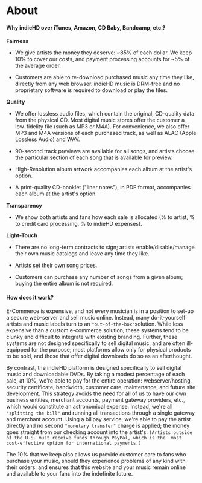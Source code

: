 # About

#### Why indieHD over iTunes, Amazon, CD Baby, Bandcamp, etc.?
 
**Fairness**
 
 * We give artists the money they deserve: ~85% of each dollar. We keep 10% to cover our costs, and 
 payment processing accounts for ~5% of the average order.
 
 * Customers are able to re-download purchased music any time they like, directly from any web 
 browser. indieHD music is DRM-free and no proprietary software is required to download or play the 
 files.

**Quality**

 * We offer lossless audio files, which contain the original, CD-quality data from the physical CD. 
 Most digital music stores offer the customer a low-fidelity file (such as MP3 or M4A). For 
 convenience, we also offer MP3 and M4A versions of each purchased track, as well as ALAC 
 (Apple Lossless Audio) and WAV.
 
 * 90-second track previews are available for all songs, and artists choose the particular section 
 of each song that is available for preview.
 
 * High-Resolution album artwork accompanies each album at the artist's option.
 
 * A print-quality CD-booklet ("liner notes"), in PDF format, accompanies each album at the artist's 
 option.

**Transparency**

 * We show both artists and fans how each sale is allocated (% to artist, % to credit card 
 processing, % to indieHD expenses).

**Light-Touch**

 * There are no long-term contracts to sign; artists enable/disable/manage their own music catalogs 
 and leave any time they like.
 
 * Artists set their own song prices.
 
 * Customers can purchase any number of songs from a given album; buying the entire album is not 
 required.


#### How does it work?
E-Commerce is expensive, and not every musician is in a position to set-up a secure web-server and 
sell music online. Instead, many do-it-yourself artists and music labels turn to an 
`"out-of-the-box"`solution. While less expensive than a custom e-commerce solution, these systems 
tend to be clunky and difficult to integrate with existing branding. Further, these systems are not 
designed specifically to sell digital music, and are often ill-equipped for the purpose; most 
platforms allow only for physical products to be sold, and those that offer digital downloads do 
so as an afterthought.

By contrast, the indieHD platform is designed specifically to sell digital music and downloadable 
DVDs. By taking a modest percentage of each sale, at 10%, we're able to pay for the entire 
operation: webserver/hosting, security certificate, bandwidth, customer care, maintenance, and 
future site development. This strategy avoids the need for all of us to have our own business 
entities, merchant accounts, payment gateway providers, etc., which would constitute an astronomical 
expense. Instead, we're all `"splitting the bill"` and running all transactions through a single 
gateway and merchant account. Using a billpay service, we're able to pay the artist directly and no 
second `"monetary transfer"` charge is applied; the money goes straight from our checking account 
into the artist's. `(Artists outside of the U.S. must receive funds through PayPal, which is the 
most cost-effective option for international payments.)`

The 10% that we keep also allows us provide customer care to fans who purchase your music, 
should they experience problems of any kind with their orders, and ensures that this website and 
your music remain online and available to your fans into the indefinite future.